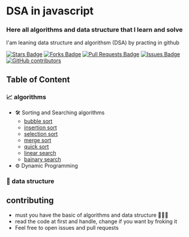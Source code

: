 # DSA in javascript

### Here all algorithms and data structure that I learn and solve

I'am leaning data structure and algorithsm (DSA) by practing in github
<p align="start">
<a href="https://github.com/abhisheknaiidu/awesome-github-profile-readme/stargazers"><img src="https://img.shields.io/github/stars/alhashmicode/data-structure-and-algorithms" alt="Stars Badge"/></a>
<a href="https://github.com/abhisheknaiidu/awesome-github-profile-readme/network/members"><img src="https://img.shields.io/github/forks/alhashmicode/data-structure-and-algorithms" alt="Forks Badge"/></a>
<a href="https://github.com/abhisheknaiidu/awesome-github-profile-readme/pulls"><img src="https://img.shields.io/github/issues-pr/alhashmicode/data-structure-and-algorithms" alt="Pull Requests Badge"/></a>
<a href="https://github.com/abhisheknaiidu/awesome-github-profile-readme/issues"><img src="https://img.shields.io/github/issues/alhashmicode/data-structure-and-algorithms" alt="Issues Badge"/></a>
<a href="https://github.com/abhisheknaiidu/awesome-github-profile-readme/graphs/contributors"><img alt="GitHub contributors" src="https://img.shields.io/github/contributors/alhashmicode/data-structure-and-algorithms?color=2b9348"></a>
</p>

## Table of Content
### 📈 algorithms 

- 🛠️ Sorting and Searching algorithms
  * [bubble sort](./algorithms/sorting-and-searching/bubble-sort.js)
  * [insertion sort](./algorithms/sorting-and-searching/insertion-sort.js)
  * [selection sort](./algorithms/sorting-and-searching/selection-sort.js)
  * [merge sort](./algorithms/sorting-and-searching/merge-sort.js)
  * [quick sort](./algorithms/sorting-and-searching/quick-sort.js)
  * [linear search](./algorithms/sorting-and-searching/linear-search.js)
  * [bainary search](./algorithms/sorting-and-searching/bainary-search.js)
- ⚙️ Dynamic Programming


### 🥞 data structure

 ## contributing 
 - must you have the basic of algorithms and data structure 🧠🦾🦾
 - read the code at first and handle, change if you want by froking it 
 - Feel free to open issues and pull requests
